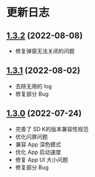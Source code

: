 # 更新日志

## [1.3.2](https://github.com/IdeaLightLabs/AnyWeb-JS-SDK/compare/v1.3.1...v1.3.2) (2022-08-08)
* 修复弹窗无法关闭的问题

## [1.3.1](https://github.com/IdeaLightLabs/AnyWeb-JS-SDK/compare/v1.3.0...v1.3.1) (2022-08-02)
* 去除无用的 log
* 修复部分 Bug

## [1.3.0](https://github.com/IdeaLightLabs/AnyWeb-JS-SDK/compare/v1.2.4...v1.3.0) (2022-07-24)
* 完善了 SD K的版本兼容性规范
* 优化闪屏问题
* 兼容 App 深色模式 
* 优化 App 启动速度 
* 修复 App UI 大小问题
* 修复部分 Bug
